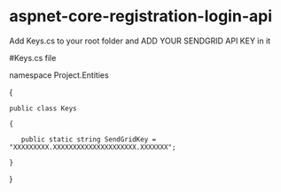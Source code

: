 # aspnet-core-registration-login-api
Add Keys.cs to your root folder
and ADD YOUR SENDGRID API KEY in it

#Keys.cs file

namespace Project.Entities

{

    public class Keys
    
    {
    
       public static string SendGridKey = "XXXXXXXXX.XXXXXXXXXXXXXXXXXXXXX.XXXXXXX";

    }
}

